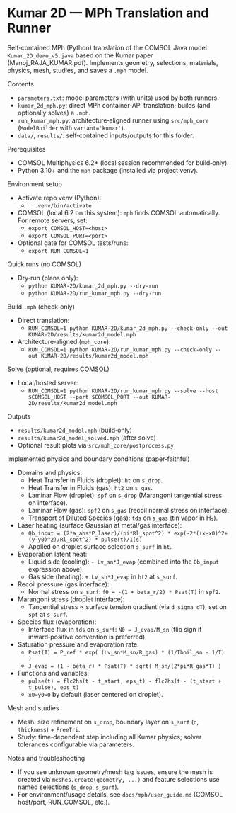 # Kumar 2D — MPh Translation and Runner

Self‑contained MPh (Python) translation of the COMSOL Java model `Kumar_2D_demo_v5.java` based on the Kumar paper (Manoj_RAJA_KUMAR.pdf). Implements geometry, selections, materials, physics, mesh, studies, and saves a `.mph` model.

Contents
- `parameters.txt`: model parameters (with units) used by both runners.
- `kumar_2d_mph.py`: direct MPh container‑API translation; builds (and optionally solves) a `.mph`.
- `run_kumar_mph.py`: architecture‑aligned runner using `src/mph_core` (`ModelBuilder` with `variant='kumar'`).
- `data/`, `results/`: self‑contained inputs/outputs for this folder.

Prerequisites
- COMSOL Multiphysics 6.2+ (local session recommended for build‑only).
- Python 3.10+ and the `mph` package (installed via project venv).

Environment setup
- Activate repo venv (Python):
  - `. .venv/bin/activate`
- COMSOL (local 6.2 on this system): `mph` finds COMSOL automatically. For remote servers, set:
  - `export COMSOL_HOST=<host>`
  - `export COMSOL_PORT=<port>`
- Optional gate for COMSOL tests/runs:
  - `export RUN_COMSOL=1`

Quick runs (no COMSOL)
- Dry‑run (plans only):
  - `python KUMAR-2D/kumar_2d_mph.py --dry-run`
  - `python KUMAR-2D/run_kumar_mph.py --dry-run`

Build `.mph` (check‑only)
- Direct translation:
  - `RUN_COMSOL=1 python KUMAR-2D/kumar_2d_mph.py --check-only --out KUMAR-2D/results/kumar2d_model.mph`
- Architecture‑aligned (`mph_core`):
  - `RUN_COMSOL=1 python KUMAR-2D/run_kumar_mph.py --check-only --out KUMAR-2D/results/kumar2d_model.mph`

Solve (optional, requires COMSOL)
- Local/hosted server:
  - `RUN_COMSOL=1 python KUMAR-2D/run_kumar_mph.py --solve --host $COMSOL_HOST --port $COMSOL_PORT --out KUMAR-2D/results/kumar2d_model.mph`

Outputs
- `results/kumar2d_model.mph` (build‑only)
- `results/kumar2d_model_solved.mph` (after solve)
- Optional result plots via `src/mph_core/postprocess.py`

Implemented physics and boundary conditions (paper‑faithful)
- Domains and physics:
  - Heat Transfer in Fluids (droplet): `ht` on `s_drop`.
  - Heat Transfer in Fluids (gas): `ht2` on `s_gas`.
  - Laminar Flow (droplet): `spf` on `s_drop` (Marangoni tangential stress on interface).
  - Laminar Flow (gas): `spf2` on `s_gas` (recoil normal stress on interface).
  - Transport of Diluted Species (gas): `tds` on `s_gas` (tin vapor in H₂).
- Laser heating (surface Gaussian at metal/gas interface):
  - `Qb_input = (2*a_abs*P_laser)/(pi*Rl_spot^2) * exp(-2*((x-x0)^2+(y-y0)^2)/Rl_spot^2) * pulse(t)/1[s]`
  - Applied on droplet surface selection `s_surf` in `ht`.
- Evaporation latent heat:
  - Liquid side (cooling): `- Lv_sn*J_evap` (combined into the `Qb_input` expression above).
  - Gas side (heating): `+ Lv_sn*J_evap` in `ht2` at `s_surf`.
- Recoil pressure (gas interface):
  - Normal stress on `s_surf`: `f0 = -(1 + beta_r/2) * Psat(T)` in `spf2`.
- Marangoni stress (droplet interface):
  - Tangential stress ∝ surface tension gradient (via `d_sigma_dT`), set on `spf` at `s_surf`.
- Species flux (evaporation):
  - Interface flux in `tds` on `s_surf`: `N0 = J_evap/M_sn` (flip sign if inward‑positive convention is preferred).
- Saturation pressure and evaporation rate:
  - `Psat(T) = P_ref * exp( (Lv_sn*M_sn/R_gas) * (1/Tboil_sn - 1/T) )`
  - `J_evap = (1 - beta_r) * Psat(T) * sqrt( M_sn/(2*pi*R_gas*T) )`
- Functions and variables:
  - `pulse(t) = flc2hs(t - t_start, eps_t) - flc2hs(t - (t_start + t_pulse), eps_t)`
  - `x0=y0=0` by default (laser centered on droplet).

Mesh and studies
- Mesh: size refinement on `s_drop`, boundary layer on `s_surf` (`n`, `thickness`) + `FreeTri`.
- Study: time‑dependent step including all Kumar physics; solver tolerances configurable via parameters.

Notes and troubleshooting
- If you see unknown geometry/mesh tag issues, ensure the mesh is created via `meshes.create(geometry, ...)` and feature selections use named selections (`s_drop`, `s_surf`).
- For environment/usage details, see `docs/mph/user_guide.md` (COMSOL host/port, RUN_COMSOL, etc.).
